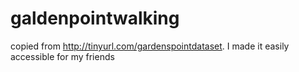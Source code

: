 # galdenpointwalking
copied from http://tinyurl.com/gardenspointdataset. I made it easily accessible for my friends
